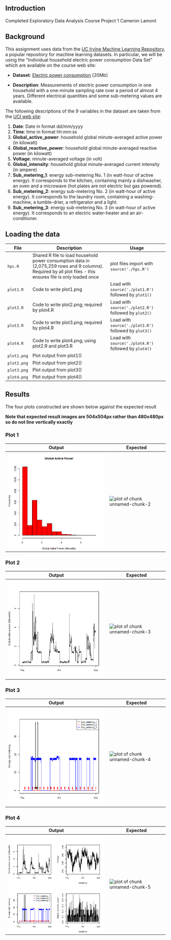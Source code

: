 ## Introduction

Completed Exploratory Data Analysis Course Project 1
Cameron Lamont

## Background

This assignment uses data from
the <a href="http://archive.ics.uci.edu/ml/">UC Irvine Machine
Learning Repository</a>, a popular repository for machine learning
datasets. In particular, we will be using the "Individual household
electric power consumption Data Set" which are available on
the course web site:


* <b>Dataset</b>: <a href="https://d396qusza40orc.cloudfront.net/exdata%2Fdata%2Fhousehold_power_consumption.zip">Electric power consumption</a> [20Mb]

* <b>Description</b>: Measurements of electric power consumption in
one household with a one-minute sampling rate over a period of almost
4 years. Different electrical quantities and some sub-metering values
are available.


The following descriptions of the 9 variables in the dataset are taken
from
the <a href="https://archive.ics.uci.edu/ml/datasets/Individual+household+electric+power+consumption">UCI
web site</a>:

<ol>
<li><b>Date</b>: Date in format dd/mm/yyyy </li>
<li><b>Time</b>: time in format hh:mm:ss </li>
<li><b>Global_active_power</b>: household global minute-averaged active power (in kilowatt) </li>
<li><b>Global_reactive_power</b>: household global minute-averaged reactive power (in kilowatt) </li>
<li><b>Voltage</b>: minute-averaged voltage (in volt) </li>
<li><b>Global_intensity</b>: household global minute-averaged current intensity (in ampere) </li>
<li><b>Sub_metering_1</b>: energy sub-metering No. 1 (in watt-hour of active energy). It corresponds to the kitchen, containing mainly a dishwasher, an oven and a microwave (hot plates are not electric but gas powered). </li>
<li><b>Sub_metering_2</b>: energy sub-metering No. 2 (in watt-hour of active energy). It corresponds to the laundry room, containing a washing-machine, a tumble-drier, a refrigerator and a light. </li>
<li><b>Sub_metering_3</b>: energy sub-metering No. 3 (in watt-hour of active energy). It corresponds to an electric water-heater and an air-conditioner.</li>
</ol>

## Loading the data

File|Description|Usage
----|-----------|-----
`hpc.R`|Shared R file to load household power consumption data in (2,075,259 rows and 9 columns). Required by all plot files - this ensures file is only loaded once|plot files import with `source('./hpc.R')`
`plot1.R`|Code to write plot1.png|Load with `source('./plot1.R')` followed by `plot1()`
`plot2.R`|Code to write plot2.png; required by plot4.R|Load with `source('./plot2.R')` followed by `plot2()`
`plot3.R`|Code to write plot3.png; required by plot4.R|Load with `source('./plot3.R')` followed by `plot3()`
`plot4.R`|Code to write plot4.png; using plot2.R and plot3.R|Load with `source('./plot4.R')` followed by `plot4()`
`plot1.png`|Plot output from plot1()||
`plot2.png`|Plot output from plot2()||
`plot3.png`|Plot output from plot3()||
`plot4.png`|Plot output from plot4()||

## Results

The four plots constructed are shown below against the expected result

**Note that expected result images are 504x504px rather than 480x480px so do not line vertically exactly**

### Plot 1

Output|Expected
------|--------
![output of plot1](plot1.png)|![plot of chunk unnamed-chunk-2](figure/unnamed-chunk-2.png) 


### Plot 2

Output|Expected
------|--------
![output of plot2](plot2.png)|![plot of chunk unnamed-chunk-3](figure/unnamed-chunk-3.png) 


### Plot 3

Output|Expected
------|--------
![output of plot3](plot3.png)|![plot of chunk unnamed-chunk-4](figure/unnamed-chunk-4.png) 


### Plot 4

Output|Expected
------|--------
![output of plot4](plot4.png)|![plot of chunk unnamed-chunk-5](figure/unnamed-chunk-5.png) 

